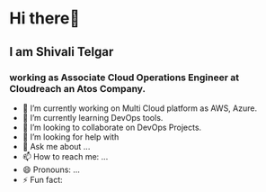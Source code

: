 # Hi there👋 
## I am Shivali Telgar 
### working as Associate Cloud Operations Engineer at Cloudreach an Atos Company.

- 🔭 I’m currently working on Multi Cloud platform as AWS, Azure.
- 🌱 I’m currently learning DevOps tools.
- 👯 I’m looking to collaborate on DevOps Projects.
- 🤔 I’m looking for help with 
- 💬 Ask me about ...
- 📫 How to reach me: ...
- 😄 Pronouns: ...
- ⚡ Fun fact: 